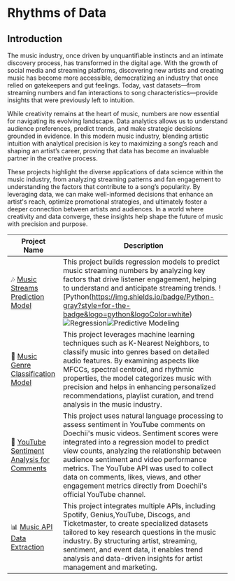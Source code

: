 # Rhythms of Data

## Introduction

The music industry, once driven by unquantifiable instincts and an intimate discovery process, has transformed in the digital age. With the growth of social media and streaming platforms, discovering new artists and creating music has become more accessible, democratizing an industry that once relied on gatekeepers and gut feelings. Today, vast datasets—from streaming numbers and fan interactions to song characteristics—provide insights that were previously left to intuition.

While creativity remains at the heart of music, numbers are now essential for navigating its evolving landscape. Data analytics allows us to understand audience preferences, predict trends, and make strategic decisions grounded in evidence. In this modern music industry, blending artistic intuition with analytical precision is key to maximizing a song’s reach and shaping an artist’s career, proving that data has become an invaluable partner in the creative process.

These projects highlight the diverse applications of data science within the music industry, from analyzing streaming patterns and fan engagement to understanding the factors that contribute to a song’s popularity. By leveraging data, we can make well-informed decisions that enhance an artist's reach, optimize promotional strategies, and ultimately foster a deeper connection between artists and audiences. In a world where creativity and data converge, these insights help shape the future of music with precision and purpose.


| Project Name | Description |    
|---|---|
| 🎶 [Music Streams Prediction Model](https://github.com/RaghaviRajumohan/Rhythms-of-Data/tree/main/Music_Streams_Prediction_Model) | This project builds regression models to predict music streaming numbers by analyzing key factors that drive listener engagement, helping to understand and anticipate streaming trends. ![Python(https://img.shields.io/badge/Python-gray?style=for-the-badge&logo=python&logoColor=white)![Regression](https://img.shields.io/badge/Regression-gray?style=for-the-badge)![Predictive Modeling](https://img.shields.io/badge/Predictive%20Modeling-gray?style=for-the-badge)| 
| 🎸 [Music Genre Classification Model](https://github.com/RaghaviRajumohan/Rhythms-of-Data/tree/main/Music_Genre_Classification_Model) | This project leverages machine learning techniques such as K-Nearest Neighbors, to classify music into genres based on detailed audio features. By examining aspects like MFCCs, spectral centroid, and rhythmic properties, the model categorizes music with precision and helps in enhancing personalized recommendations, playlist curation, and trend analysis in the music industry. |
| 🎤 [YouTube Sentiment Analysis for Comments](https://github.com/RaghaviRajumohan/Rhythms-of-Data/tree/main/Youtube_Comments_Sentiment_Analysis) | This project uses natural language processing to assess sentiment in YouTube comments on Doechii's music videos. Sentiment scores were integrated into a regression model to predict view counts, analyzing the relationship between audience sentiment and video performance metrics. The YouTube API was used to collect data on comments, likes, views, and other engagement metrics directly from Doechii's official YouTube channel.|
| 📊 [Music API Data Extraction](https://github.com/RaghaviRajumohan/Rhythms-of-Data/tree/main/Music_API_data_extraction) | This project integrates multiple APIs, including Spotify, Genius,YouTube, Discogs, and Ticketmaster, to create specialized datasets tailored to key research questions in the music industry. By structuring artist, streaming, sentiment, and event data, it enables trend analysis and data-driven insights for artist management and marketing. |

